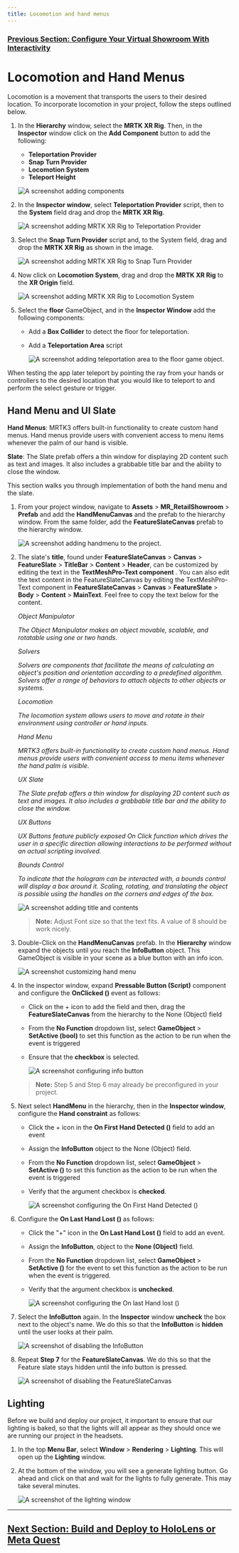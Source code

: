 ```yaml
---
title: Locomotion and hand menus
---
```

### [Previous Section: Configure Your Virtual Showroom With Interactivity](3-configure-virtual-showroom.md)

# Locomotion and Hand Menus

Locomotion is a movement that transports the users to their desired location. To incorporate locomotion in your project, follow the steps outlined below.

1. In the **Hierarchy** window, select the **MRTK XR Rig**. Then, in the **Inspector** window click on the **Add Component** button to add the following:

    - **Teleportation Provider**
    - **Snap Turn Provider**
    - **Locomotion System**
    - **Teleport Height**

    ![A screenshot adding components](img/components.png)

2. In the **Inspector window**, select **Teleportation Provider** script, then to the **System** field drag and drop the **MRTK XR Rig**.

    ![A screenshot adding MRTK XR Rig to Teleportation Provider](img/select-teleportation-provider.png)

3. Select the **Snap Turn Provider** script and, to the System field, drag and drop the **MRTK XR Rig** as shown in the image.  

    ![A screenshot adding MRTK XR Rig to Snap Turn Provider](img/select-snap-turn-provider.png)

4. Now click on **Locomotion System**, drag and drop the **MRTK XR Rig** to the **XR Origin** field.

    ![A screenshot adding MRTK XR Rig to Locomotion System](img/select-locomotion-system.png)

5. Select the **floor** GameObject, and in the **Inspector Window** add the following components:

    - Add a **Box Collider** to detect the floor for teleportation.
    - Add a **Teleportation Area** script

        ![A screenshot adding teleportation area to the floor game object.](img/add-teleportion-area-and-box-collider.png)

When testing the app later teleport by pointing the ray from your hands or controllers to the desired location that you would like to teleport to and perform the select gesture or trigger.

## Hand Menu and UI Slate

**Hand Menus**: MRTK3 offers built-in functionality to create custom hand menus. Hand menus provide users with convenient access to menu items whenever the palm of our hand is visible.

**Slate**: The Slate prefab offers a thin window for displaying 2D content such as text and images. It also includes a grabbable title bar and the ability to close the window.

This section walks you through implementation of both the hand menu and the slate.

1. From your project window, navigate to **Assets** > **MR_RetailShowroom** > **Prefab** and add the **HandMenuCanvas** and the  prefab to the hierarchy window. From the same folder, add the **FeatureSlateCanvas** prefab to the hierarchy window.

    ![A screenshot adding handmenu to the project.](img/hand-menu.png)

2. The slate's **title**, found under **FeatureSlateCanvas** > **Canvas** > **FeatureSlate** > **TitleBar** > **Content** > **Header**, can be customized by editing the text in the **TextMeshPro-Text component** . You can also edit the text content in the FeatureSlateCanvas by editing the TextMeshPro-Text component in **FeatureSlateCanvas** > **Canvas** > **FeatureSlate** > **Body** > **Content** > **MainText**. Feel free to copy the text below for the content.

    *Object Manipulator*

    *The Object Manipulator makes an object movable, scalable, and rotatable using one or two hands.*
  
    *Solvers*

    *Solvers are components that facilitate the means of calculating an object's position and orientation according to a predefined algorithm. Solvers offer a range of behaviors to attach objects to other objects or systems.*
  
    *Locomotion*
  
    *The locomotion system allows users to move and rotate in their environment using controller or hand inputs.*

    *Hand Menu*

    *MRTK3 offers built-in functionality to create custom hand menus. Hand menus provide users with convenient access to menu items whenever the hand palm is visible.*

    *UX Slate*
  
    *The Slate prefab offers a thin window for displaying 2D content such as text and images. It also includes a grabbable title bar and the ability to close the window.*

    *UX Buttons*

    *UX Buttons feature publicly exposed On Click function which drives the user in a specific direction allowing interactions to be performed without an actual scripting involved.*

    *Bounds Control*

    *To indicate that the hologram can be interacted with, a bounds control will display a box around it. Scaling, rotating, and translating the object is possible using the handles on the corners and edges of the box.*

    ![A screenshot adding title and contents](img/feature-slate.png)
        
    > **Note:** Adjust Font size so that the text fits. A value of 8 should be work nicely. 

3. Double-Click on the **HandMenuCanvas** prefab. In the **Hierarchy** window expand the objects until you reach the **InfoButton** object. This GameObject is visible in your scene as a blue button with an info icon. 

    ![A screenshot customizing hand menu](img/customize-hand-menu.png)

4. In the inspector window, expand **Pressable Button (Script)**  component and configure the **OnClicked ()** event as follows:

    - Click on the + icon to add the field and then, drag the **FeatureSlateCanvas** from the hierarchy to the None (Object) field

    - From the **No Function** dropdown list, select **GameObject** > **SetActive (bool)** to set this function as the action to be run when the event is triggered

    - Ensure that the **checkbox** is selected.

        ![A screenshot configuring info button](img/button-info.png)

    >**Note:**
    > Step 5 and Step 6 may already be preconfigured in your project.

5. Next select **HandMenu** in the hierarchy, then in the **Inspector window**, configure the **Hand constraint** as follows:

    - Click the + icon in the **On First Hand Detected ()** field to add an event

    - Assign the **InfoButton** object to the None (Object) field.

    - From the **No Function** dropdown list, select **GameObject** > **SetActive ()** to set this function as the action to be run when the event is triggered

    - Verify that the argument checkbox is **checked**.

        ![A screenshot configuring the On First Hand Detected ()](img/on-first-hand-detected.png)

6. Configure the **On Last Hand Lost ()** as follows:

    - Click the "+" icon in the **On Last Hand Lost ()** field to add an event.

    - Assign the **InfoButton**, object to the **None (Object)** field.

    - From the **No Function** dropdown list, select **GameObject** > **SetActive ()** for the event to set this function as the action to be run when the event is triggered.

    - Verify that the argument checkbox is **unchecked**.

        ![A screenshot configuring the On last Hand lost ()](img/on-last-hand-lost.png)

7. Select the **InfoButton** again. In the **Inspector** window **uncheck** the box next to the object's name. We do this so that the **InfoButton** is **hidden** until the user looks at their palm.

    ![A screenshot of disabling the InfoButton](img/disable-InfoButton.png)

8. Repeat **Step 7** for the **FeatureSlateCanvas**. We do this so that the Feature slate stays hidden until the info button is pressed.

    ![A screenshot of disabling the FeatureSlateCanvas](img/disable-FeatureSlateCanvas.png)

## Lighting

Before we build and deploy our project, it important to ensure that our lighting is baked, so that the lights will all appear as they should once we are running our project in the headsets.

1. In the top **Menu Bar**, select **Window** > **Rendering** > **Lighting**. This will open up the **Lighting** window.

2. At the bottom of the window, you will see a generate lighting button. Go ahead and click on that and wait for the lights to fully generate. This may take several minutes.

    ![A screenshot of the lighting window](img/bake-lights.png)


---
## [Next Section: Build and Deploy to HoloLens or Meta Quest](5-build-deploy.md)
